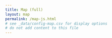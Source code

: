 ```yaml
---
title: Map (full)
layout: map
permalink: /map-js.html
# see _data/config-map.csv for display options
# do not add content to this file
---
```

